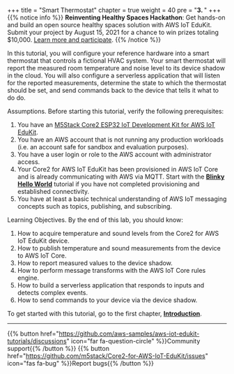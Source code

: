 +++
title = "Smart Thermostat"
chapter = true
weight = 40
pre = "<b>3. </b>"
+++
{{% notice info %}}
**Reinventing Healthy Spaces Hackathon**: Get hands-on and build an open source healthy spaces solution with AWS IoT EduKit. Submit your project by August 15, 2021 for a chance to win prizes totaling $10,000.
[Learn more and participate](https://www.hackster.io/contests/Healthy-Spaces-with-AWS).
{{% /notice %}}

In this tutorial, you will configure your reference hardware into a smart thermostat that controls a fictional HVAC system. Your smart thermostat will report the measured room temperature and noise level to its device shadow in the cloud. You will also configure a serverless application that will listen for the reported measurements, determine the state to which the thermostat should be set, and send commands back to the device that tells it what to do do. 

Assumptions. Before starting this tutorial, verify the following prerequisites:
1. You have an [M5Stack Core2 ESP32 IoT Development Kit for AWS IoT EduKit](https://www.amazon.com/dp/B08VGRZYJR/).
2. You have an AWS account that is not running any production workloads (i.e. an account safe for sandbox and evaluation purposes).
3. You have a user login or role to the AWS account with administrator access.
4. Your Core2 for AWS IoT EduKit has been provisioned in AWS IoT Core and is already communicating with AWS via MQTT. Start with the [**Blinky Hello World**](/en/blinky-hello-world.html) tutorial if you have not completed provisioning and established connectivity.
5. You have at least a basic technical understanding of AWS IoT messaging concepts such as topics, publishing, and subscribing.

Learning Objectives. By the end of this lab, you should know:
1. How to acquire temperature and sound levels from the Core2 for AWS IoT EduKit device.
2. How to publish temperature and sound measurements from the device to AWS IoT Core.
3. How to report measured values to the device shadow.
4. How to perform message transforms with the AWS IoT Core rules engine.
5. How to build a serverless application that responds to inputs and detects complex events.
6. How to send commands to your device via the device shadow.

To get started with this tutorial, go to the first chapter, [**Introduction**](/en/smart-thermostat/introduction.html).

---
{{% button href="https://github.com/aws-samples/aws-iot-edukit-tutorials/discussions" icon="far fa-question-circle" %}}Community support{{% /button %}} {{% button href="https://github.com/m5stack/Core2-for-AWS-IoT-EduKit/issues" icon="fas fa-bug" %}}Report bugs{{% /button %}}